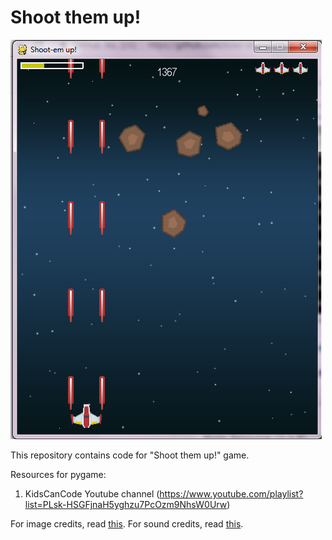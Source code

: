 # Shoot them up!

![Shoot-em up screenshot](shoot_em_up_screenshot.png)

This repository contains code for "Shoot them up!" game.

Resources for pygame:
1. KidsCanCode Youtube channel (https://www.youtube.com/playlist?list=PLsk-HSGFjnaH5yghzu7PcOzm9NhsW0Urw)

For image credits, read [this](img/README.md).
For sound credits, read [this](sound/README.md).